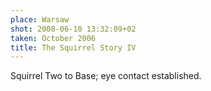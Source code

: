 ```yaml
---
place: Warsaw
shot: 2008-06-10 13:32:09+02
taken: October 2006
title: The Squirrel Story IV
---
```


Squirrel Two to Base; eye contact established.
